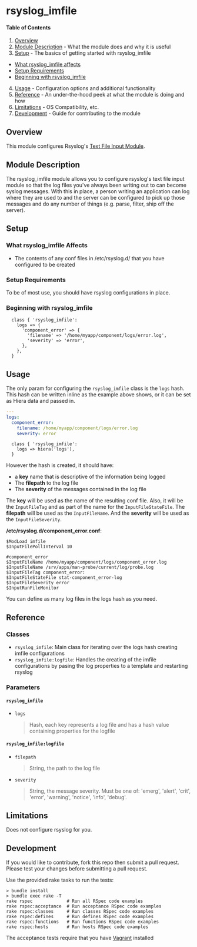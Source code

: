 # rsyslog_imfile 

#### Table of Contents

1. [Overview](#overview)
2. [Module Description](#module-description) - What the module does and why it is useful
3. [Setup](#setup) - The basics of getting started with rsyslog_imfile
  * [What rsyslog_imfile affects](#what-rsyslog_imfile-affects)
  * [Setup Requirements](#setup-requirements)
  * [Beginning with rsyslog_imfile](#beginning-with-rsyslog_imfile)
4. [Usage](#usage) - Configuration options and additional functionality
5. [Reference](#reference) - An under-the-hood peek at what the module is doing and how
6. [Limitations](#limitations) - OS Compatibility, etc.
7. [Development](#development) - Guide for contributing to the module

## Overview

This module configures Rsyslog's [Text File Input Module][imfile].

## Module Description

The rsyslog_imfile module allows you to configure rsyslog's text file input module so that the log files you've always been writing out to can become syslog messages. With this in place, a person writing an application can log where they are used to and the server can be configured to pick up those messages and do any number of things (e.g. parse, filter, ship off the server).

## Setup

### What rsyslog_imfile Affects

* The contents of any conf files in /etc/rsyslog.d/ that you have configured to be created

### Setup Requirements

To be of most use, you should have rsyslog configurations in place.

### Beginning with rsyslog_imfile 

```pupppet
  class { 'rsyslog_imfile':
    logs => {
      'component_error' => {
        'filename' => '/home/myapp/component/logs/error.log',
        'severity' => 'error',
      },
    },
  }
```

## Usage

The only param for configuring the ``rsyslog_imfile`` class is the ``logs`` hash. This hash can be written inline as the example above shows, or it can be set as Hiera data and passed in.

```yaml
---
logs:
  component_error:
    filename: /home/myapp/component/logs/error.log
    severity: error
```

```puppet
  class { 'rsyslog_imfile':
    logs => hiera('logs'),
  }
```

However the hash is created, it should have:

* a __key__ name that is descriptive of the information being logged
* The __filepath__ to the log file
* The __severity__ of the messages contained in the log file

The __key__ will be used as the name of the resulting conf file. Also, it will be the ``InputFileTag`` and as part of the name for the ``InputFileStateFile``. The __filepath__ will be used as the ``InputFileName``. And the __severity__ will be used as the ``InputFileSeverity``.

__/etc/rsyslog.d/component_error.conf__:

```
$ModLoad imfile
$InputFilePollInterval 10

#component_error
$InputFileName /home/myapp/component/logs/component_error.log
$InputFileName /srv/apps/man-probe/current/log/probe.log
$InputFileTag component_error:
$InputFileStateFile stat-component_error-log
$InputFileSeverity error
$InputRunFileMonitor
```

You can define as many log files in the logs hash as you need.

## Reference

### Classes

* ``rsyslog_imfile``: Main class for iterating over the logs hash creating imfile configurations
* ``rsyslog_imfile:logfile``: Handles the creating of the imfile configurations by pasing the log properties to a template and restarting rsyslog

### Parameters

#### `rsyslog_imfile`

- `logs`
  > Hash, each key represents a log file and has a hash value containing properties for the logfile

#### `rsyslog_imfile:logfile`

- `filepath`
  > String, the path to the log file
- `severity`
  > String, the message severity. Must be one of: 'emerg', 'alert', 'crit', 'error', 'warning', 'notice', 'info', 'debug'.

## Limitations

Does not configure rsyslog for you.

## Development

If you would like to contribute, fork this repo then submit a pull request. Please test your changes before submitting a pull request.

Use the provided rake tasks to run the tests:

```shell
> bundle install
> bundle exec rake -T
rake rspec             # Run all RSpec code examples
rake rspec:acceptance  # Run acceptance RSpec code examples
rake rspec:classes     # Run classes RSpec code examples
rake rspec:defines     # Run defines RSpec code examples
rake rspec:functions   # Run functions RSpec code examples
rake rspec:hosts       # Run hosts RSpec code examples
```

The acceptance tests require that you have [Vagrant][vagrantup] installed




[imfile]: http://www.rsyslog.com/doc/v8-stable/configuration/modules/imfile.html "imfile: Text File Input Module &mdash; rsyslog 8.10.0 documentation"
[vagrantup]: https://www.vagrantup.com/downloads.html "Download Vagrant - Vagrant"
